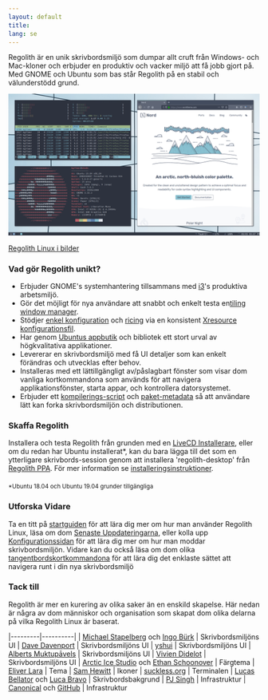 ```yaml
---
layout: default
title: 
lang: se
---
```

Regolith är en unik skrivbordsmiljö som dumpar allt cruft från Windows- och Mac-kloner och erbjuder en produktiv och vacker miljö att få jobb gjort på. Med GNOME och Ubuntu som bas står Regolith på en stabil och välunderstödd grund.

<a href="/assets/screenshot-intro.png"><img class="screenshot" alt="Intro Screenshot" src="/assets/screenshot-intro.png"/></a>

[Regolith Linux i bilder](/visual-tour.html)

### Vad gör Regolith unikt?

- Erbjuder GNOME's systemhantering tillsammans med [i3](https://i3wm.org/)'s produktiva arbetsmiljö.
- Gör det möjligt för nya användare att snabbt och enkelt testa en[tiling window manager](https://opensource.com/article/18/8/i3-tiling-window-manager). 
- Stödjer [enkel konfiguration](/configure.html) och [ricing](https://www.reddit.com/r/unixporn/) via en konsistent [Xresource konfigurationsfil](https://github.com/regolith-linux/regolith-styles/blob/master/Xresources/root).
- Har genom [Ubuntus appbutik](https://snapcraft.io/store) och bibliotek ett stort urval av högkvalitativa applikationer.
- Levererar en skrivbordsmiljö med få UI detaljer som kan enkelt förändras och utvecklas efter behov.
- Installeras med ett lättillgängligt av/påslagbart fönster som visar dom vanliga kortkommandona som används för att navigera applikationsfönster, starta appar, och kontrollera datorsystemet.
- Erbjuder ett [kompilerings-script](https://github.com/regolith-linux/regolith-desktop/blob/master/build.sh) och [paket-metadata](https://github.com/regolith-linux/regolith-desktop/blob/master/package-model.json) så att användare lätt kan forka skrivbordsmiljön och distributionen.

### Skaffa Regolith

Installera och testa Regolith från grunden med en [LiveCD Installerare](https://sourceforge.net/projects/regolith-linux/), eller om du redan har Ubuntu installerat*, kan du bara lägga till det som en ytterligare skrivbords-session genom att installera 'regolith-desktop' från [Regolith PPA](https://launchpad.net/~kgilmer/+archive/ubuntu/regolith-stable). För mer information se [installeringsinstruktioner](https://github.com/regolith-linux/regolith-desktop/wiki/Install-Regolith).

<sub>*Ubuntu 18.04 och Ubuntu 19.04 grunder tillgängliga</sub>

### Utforska Vidare

Ta en titt på [startguiden](/getting_started.html) för att lära dig mer om hur man använder Regolith Linux, läsa om dom [Senaste Uppdateringarna](/news.html), eller kolla upp [Konfigurationssidan](/configure.html) för att lära dig mer om hur man moddar skrivbordsmiljön. Vidare kan du också läsa om dom olika [tangentbordskortkommandona](/keybindings.html) för att lära dig det enklaste sättet att navigera runt i din nya skrivbordsmiljö

### Tack till

Regolith är mer en kurering av olika saker än en enskild skapelse. Här nedan är några av dom människor och organisation som skapat dom olika delarna på vilka Regolith Linux är baserat.

|---------|----------|
| [Michael Stapelberg](https://i3wm.org) och [Ingo Bürk](https://github.com/Airblader/i3) | Skrivbordsmiljöns UI
| [Dave Davenport](https://github.com/davatorium/rofi) | Skrivbordsmiljöns UI
| [yshui](https://github.com/yshui/compton) | Skrivbordsmiljöns UI
| [Alberts Muktupāvels](https://wiki.gnome.org/Projects/GnomeFlashback) | Skrivbordsmiljöns UI
| [Vivien Didelot](https://github.com/vivien/i3blocks) | Skrivbordsmiljöns UI
| [Arctic Ice Studio](https://github.com/arcticicestudio) och [Ethan Schoonover](https://ethanschoonover.com/solarized/) | Färgtema
| [Eliver Lara](https://github.com/EliverLara/Nordic) | Tema
| [Sam Hewitt](https://snwh.org/paper) | Ikoner
| [suckless.org](https://st.suckless.org) | Terminalen
| [Lucas Bellator](https://unsplash.com/photos/C0OD8OM-oM0) och [Luca Bravo](https://unsplash.com/photos/xnqVGsbXgV4) | Skrivbordsbakgrund
| [PJ Singh](https://launchpad.net/cubic) | Infrastruktur
| [Canonical](https://canonical.com) och [GitHub](https://github.com) | Infrastruktur
